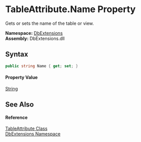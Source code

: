 TableAttribute.Name Property
============================
Gets or sets the name of the table or view.
  
**Namespace:** [DbExtensions][1]  
**Assembly:** DbExtensions.dll

Syntax
------

```csharp
public string Name { get; set; }
```

#### Property Value
[String][2]

See Also
--------

#### Reference
[TableAttribute Class][3]  
[DbExtensions Namespace][1]  

[1]: ../README.md
[2]: https://learn.microsoft.com/dotnet/api/system.string
[3]: README.md